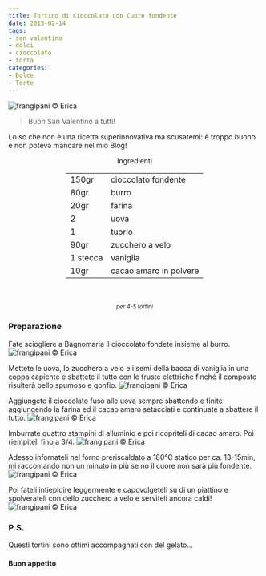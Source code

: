 ```yaml
---
title: Tortino di Cioccolato con Cuore fondente
date: 2015-02-14
tags:
- san valentino
- dolci
- cioccolato
- torta
categories:
- Dolce
- Torte
---
```

![](header.jpg "frangipani © Erica")

> Buon San Valentino a tutti!

Lo so che non è una ricetta superinnovativa ma scusatemi: è troppo buono e non poteva mancare nel mio Blog!

<div id="wrapper" style="text-align: center">
  <div id="yourdiv" style="display: inline-block;">
    <div class="ingredients">
      <div class="ingredients-title">Ingredienti</div>
      <table>
        <tbody>
          <tr>
            <td>150gr</td>
            <td>cioccolato fondente</td>
          </tr>
          <tr>
            <td>80gr</td>
            <td>burro</td>
          </tr>
          <tr>
            <td>20gr</td>
            <td>farina</td>
          </tr>
          <tr>
            <td>2</td>
            <td>uova</td>
          </tr>
          <tr>
            <td>1</td>
            <td>tuorlo</td>
          </tr>
          <tr>
          	<td>90gr</td>
            <td>zucchero a velo</td>
          </tr>
          <tr>
            <td>1 stecca</td>
            <td>vaniglia</td>
          </tr>
          <tr>
            <td>10gr</td>
            <td>cacao amaro in polvere</td>     
          </tr>
        </tbody>
      </table>
      <br></br>
      <i class="pull-right" style="font-size: 80%;">per 4-5 tortini</i>
    </div>
  </div>
</div>


<h3>
	<font color="grey">
		<i class="fa fa-cogs"></i>
	</font> Preparazione
</h3>

Fate sciogliere a Bagnomaria il cioccolato fondete insieme al burro.
![](cioccolato.jpg "frangipani © Erica")

Mettete le uova, lo zucchero a velo e i semi della bacca di vaniglia in una coppa capiente e sbattete il tutto con le fruste elettriche finché il composto risulterà bello spumoso e gonfio.
![](uova.jpg "frangipani © Erica")

Aggiungete il cioccolato fuso alle uova sempre sbattendo e finite aggiungendo la farina ed il cacao amaro setacciati e continuate a sbattere il tutto.
![](impasto.jpg "frangipani © Erica")

Imburrate quattro stampini di alluminio e poi ricopriteli di cacao amaro. Poi riempiteli fino a 3/4.
![](stampini.jpg "frangipani © Erica")

Adesso infornateli nel forno preriscaldato a 180°C statico per ca. 13-15min, mi raccomando non un minuto in più se no il cuore non sarà più fondente.
![](sfornati.jpg "frangipani © Erica")

Poi fateli intiepidire leggermente e capovolgeteli su di un piattino e spolverateli con dello zucchero a velo e serviteli ancora caldi!
![](risultato.jpg "frangipani © Erica")

<h3>
  <font color="#FFCC00">
    <i class="fa fa-lightbulb-o"></i>
  </font> P.S.
</h3>

Questi tortini sono ottimi accompagnati con del gelato...

<h4>Buon appetito
  <font color="red">
    <i class="fa fa-smile-o"></i>
  </font>
</h4>
